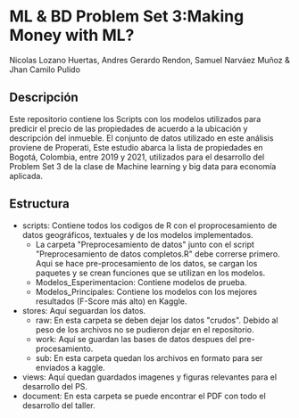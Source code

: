 # ML & BD Problem Set 3:Making Money with ML?
Nicolas Lozano Huertas, Andres Gerardo Rendon, Samuel Narváez Muñoz & Jhan Camilo Pulido

## Descripción

Este repositorio contiene los Scripts con los modelos utilizados para predicir el precio de las propiedades de acuerdo a la ubicación y descripción del inmueble. El  conjunto  de  datos  utilizado  en  este  análisis  proviene  de  Properati,  Este  estudio  abarca  la  lista  de  propiedades  en  
Bogotá,  Colombia,  entre  2019  y  2021, utilizados para el desarrollo del Problem Set 3 de la 
clase de Machine learning y big data para economía aplicada.

## Estructura

- scripts: Contiene todos los codigos de R con el proprocesamiento de datos geográficos, textuales y de los modelos implementados. 
  - La carpeta "Preprocesamiento de datos" junto con el script "Preprocesamiento de datos completos.R" debe correrse primero. Aqui se hace pre-procesamiento de los datos, se cargan los paquetes y se crean funciones que se utilizan en los modelos.
  - Modelos_Esperimentacion: Contiene modelos de prueba.
  - Modelos_Principales: Contiene los modelos con los mejores resultados (F-Score más alto) en Kaggle.
- stores: Aquí seguardan los datos.
  - raw: En esta carpeta se deben dejar los datos "crudos". Debido al peso de los archivos no se pudieron dejar en el repositorio.
  - work: Aquí se guardan las bases de datos despues del pre-procesamiento.
  - sub: En esta carpeta quedan los archivos en formato para ser enviados a kaggle.
- views: Aquí quedan guardados imagenes y figuras relevantes para el desarrollo del PS.
- document: En esta carpeta se puede encontrar el PDF con todo el desarrollo del taller.
